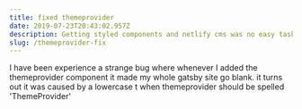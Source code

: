 ```yaml
---
title: fixed themeprovider
date: 2019-07-23T20:43:02.957Z
description: Getting styled components and netlify cms was no easy task
slug: /themeprovider-fix
---
```

I have been experience a strange bug where whenever I added the themeprovider component it made my whole gatsby site go blank. it turns out it was caused by a lowercase t when themeprovider should be spelled 'ThemeProvider'

